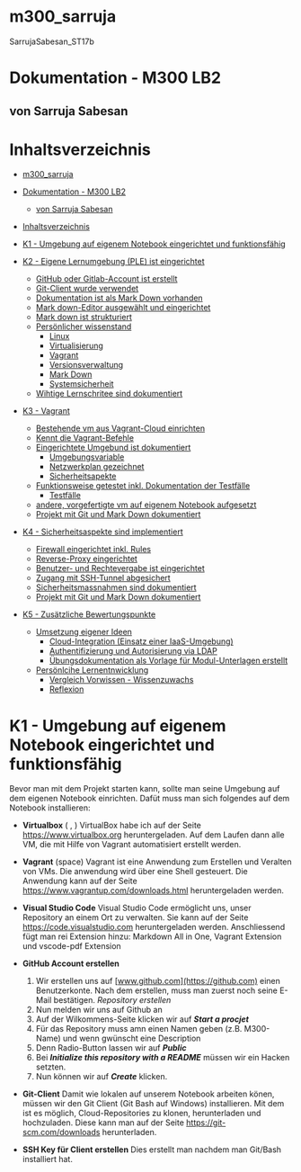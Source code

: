 # m300_sarruja
SarrujaSabesan_ST17b
# Dokumentation - M300 LB2
## von Sarruja Sabesan

# Inhaltsverzeichnis

- [m300_sarruja](#m300_sarruja)
- [Dokumentation - M300 LB2](#dokumentation---m300-lb2)
  - [von Sarruja Sabesan](#von-sarruja-sabesan)
- [Inhaltsverzeichnis](#inhaltsverzeichnis)
- [K1 - Umgebung auf eigenem Notebook eingerichtet und funktionsfähig](#k1---umgebung-auf-eigenem-notebook-eingerichtet-und-funktionsfähig)
  
 
- [K2 - Eigene Lernumgebung (PLE) ist eingerichtet](#eigene-lernumgebung-ple-ist-eingerichtet)
  - [GitHub oder Gitlab-Account ist erstellt](#github-oder-gitlab-account-ist-erstellt)
  - [Git-Client wurde verwendet](#git-client-wurde-verwendetq)
  - [Dokumentation ist als Mark Down vorhanden](#dokumentation-ist-als-mark-down-vorhanden)
  - [Mark down-Editor ausgewählt und eingerichtet](#mark-down-editor-ausgewhlt-und-eingerichtet)
  - [Mark down ist strukturiert](#mark-down-ist-strukturiert)
  - [Persönlicher wissenstand](#persnlicher-wissenstand)
    - [Linux](#linux)
    - [Virtualisierung](#virtualisierung)
    - [Vagrant](#vagrant)
    - [Versionsverwaltung](#versionsverwaltung)
    - [Mark Down](#mark-down)
    - [Systemsicherheit](#systemsicherheit)
  - [Wihtige Lernschritee sind dokumentiert](#wihtige-lernschritee-sind-dokumentiert)
- [K3 - Vagrant](#vagrant)
  - [Bestehende vm aus Vagrant-Cloud einrichten](#bestehende-vm-aus-vagrant-cloud-einrichten)
  - [Kennt die Vagrant-Befehle](#kennt-die-vagrant-befehle)
  - [Eingerichtete Umgebund ist dokumentiert](#eingerichtete-umgebund-ist-dokumentiert)
    - [Umgebungsvariable](#umgebungsvariable)
    - [Netzwerkplan gezeichnet](#netzwerkplan-gezeichnet)
    - [Sicherheitsapekte](#sicherheitsapekte)
  - [Funktionsweise getestet inkl. Dokumentation der Testfälle](#funktionsweise-getestet-inkl-dokumentation-der-testflle)
    - [Testfälle](#testflle)
  - [andere, vorgefertigte vm auf eigenem Notebook aufgesetzt](#andere-vorgefertigte-vm-auf-eigenem-notebook-aufgesetzt)
  - [Projekt mit Git und Mark Down dokumentiert](#projekt-mit-git-und-mark-down-dokumentiert)
- [K4 - Sicherheitsaspekte sind implementiert](#sicherheitsaspekte-sind-implementiert)
  - [Firewall eingerichtet inkl. Rules](#firewall-eingerichtet-inkl-rules)
  - [Reverse-Proxy eingerichtet](#reverse-proxy-eingerichtet)
  - [Benutzer- und Rechtevergabe ist eingerichtet](#benutzer--und-rechtevergabe-ist-eingerichtet)
  - [Zugang mit SSH-Tunnel abgesichert](#zugang-mit-ssh-tunnel-abgesichert)
  - [Sicherheitsmassnahmen sind dokumentiert](#sicherheitsmassnahmen-sind-dokumentiert)
  - [Projekt mit Git und Mark Down dokumentiert](#projekt-mit-git-und-mark-down-dokumentiert)
- [K5 - Zusätzliche Bewertungspunkte](#zustzliche-bewertungspunkte)
  - [Umsetzung eigener Ideen](#umsetzung-eigener-ideen)
    - [Cloud-Integration (Einsatz einer IaaS-Umgebung)](#cloud-integration-einsatz-einer-iaas-umgebung)
    - [Authentifizierung und Autorisierung via LDAP](#authentifizierung-und-autorisierung-via-ldap)
    - [Übungsdokumentation als Vorlage für Modul-Unterlagen erstellt](#bungsdokumentation-als-vorlage-fr-modul-unterlagen-erstellt)
  - [Persönlcihe Lernentnwicklung](#persnlcihe-lernentnwicklung)
    - [Vergleich Vorwissen - Wissenzuwachs](#vergleich-vorwissen---wissenzuwachs)
    - [Reflexion](#reflexion)


# K1 - Umgebung auf eigenem Notebook eingerichtet und funktionsfähig
Bevor man mit dem Projekt starten kann, sollte man seine Umgebung auf dem eigenen Notebook einrichten.
Dafüt muss man sich folgendes auf dem Notebook installieren:
- **Virtualbox** ( , )
  VirtualBox habe ich auf der Seite https://www.virtualbox.org heruntergeladen.
  Auf dem Laufen dann alle VM, die mit Hilfe von Vagrant automatisiert erstellt werden.
- **Vagrant** (space)
  Vagrant ist eine Anwendung zum Erstellen und Veralten von VMs. Die anwendung wird über eine Shell gesteuert.
  Die Anwendung kann auf der Seite https://www.vagrantup.com/downloads.html heruntergeladen werden.
- **Visual Studio Code**
  Visual Studio Code ermöglicht uns, unser Repository an einem Ort zu verwalten.
  Sie kann auf der Seite https://code.visualstudio.com heruntergeladen werden.
  Anschliessend fügt man rei Extension hinzu: Markdown All in One, Vagrant Extension und vscode-pdf Extension
- **GitHub Account erstellen**
  1. Wir erstellen uns auf [www.github.com](https://github.com) einen Benutzerkonte. Nach dem erstellen, muss man zuerst noch seine E-Mail bestätigen.
   _Repository erstellen_
  1.   Nun melden wir uns auf Github an
  2.   Auf der Wilkommens-Seite klicken wir auf **_Start a procjet_**
  3.   Für das Repository muss amn einen Namen geben (z.B. M300-Name) und wenn gwünscht eine Description
  4.   Denn Radio-Button lassen wir auf **_Public_**
  5.   Bei **_Initialize this repository with a README_** müssen wir ein Hacken setzten.
  6.   Nun können wir auf **_Create_** klicken.
- **Git-Client**
  Damit wie lokalen auf unserem Notebook arbeiten könen, müssen wir den Git Client (Git Bash auf Windows) installieren.
  Mit dem ist es möglich, Cloud-Repositories zu klonen, herunterladen und hochzuladen.
  Diese kann man auf der Seite https://git-scm.com/downloads herunterladen.
  
- **SSH Key für Client erstellen**
  Dies erstellt man nachdem man Git/Bash installiert hat.

